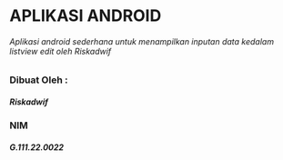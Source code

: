 # APLIKASI ANDROID
###### Aplikasi android sederhana untuk menampilkan inputan data kedalam listview edit oleh Riskadwif

### Dibuat Oleh :
##### Riskadwif
### NIM
##### G.111.22.0022